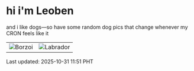 # hi i'm Leoben

and i like dogs—so have some random dog pics that change whenever my CRON feels like it

|  |  |
|--------|----------|
| ![Borzoi](https://random-dog-vercel.vercel.app/api/random-borzoi?v=1761882712) | ![Labrador](https://random-dog-vercel.vercel.app/api/random-labrador?v=1761882712) |

Last updated: 2025-10-31 11:51 PHT
